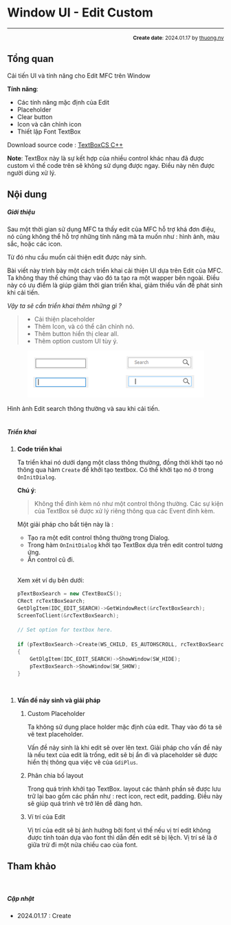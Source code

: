 #  Window UI - Edit Custom
---
<p style="text-align: right; font-size:12px;">
<b>Create date</b>: 2024.01.17 by <a href="#">thuong.nv</a>
</p>

## Tổng quan

Cải tiến UI và tính năng cho Edit MFC trên Window

**Tính năng**:
* Các tính năng mặc định của Edit
* Placeholder
* Clear button
* Icon và căn chỉnh icon
* Thiết lập Font TextBox

Download source code : <a href="./src/TextBoxCS.rar" download>TextBoxCS C++</a>

**Note**: TextBox này là sự kết hợp của nhiều control khác nhau đã được custom vì thế code trên sẽ không sử dụng được ngay. Điều này nên được người dùng xử lý.

## Nội dung

##### <b>Giới thiệu</b>

Sau một thời gian sử dụng MFC ta thấy edit của MFC hỗ trợ khá đơn điệu, nó cũng không thể hỗ trợ những tính năng mà ta muốn như : hình ảnh, màu sắc, hoặc các icon.

Từ đó nhu cầu muốn cải thiện edit được nảy sinh.

Bài viết này trình bày một cách triển khai cải thiện UI dựa trên Edit của MFC. Ta không thay thế chúng thay vào đó ta tạo ra một wapper bên ngoài. Điều này có ưu điểm là giúp giảm thời gian triển khai, giảm thiểu vấn đề phát sinh khi cải tiến.

_Vậy ta sẽ cần triển khai thêm những gì ?_

> - Cải thiện placeholder
> - Thêm Icon, và có thể căn chỉnh nó.
> - Thêm button hiển thị clear all.
> - Thêm option custom UI tùy ý.

<p align="center">
    <img src="./image/edit_cmp.png" />
</p>

Hình ảnh Edit search thông thường và sau khi cải tiến.
[](#giới-thiệu)
##### </br><b>Triển khai</b>

1. <b>Code triển khai</b><a id="Code"></a>


    Ta triển khai nó dưới dạng một class thông thường, đồng thời khởi tạo nó thông qua hàm ```Create``` để khởi tạo textbox. Có thể khởi tạo nó ở trong ```OnInitDialog```.

    **Chú ý**: 
    > Không thể đính kèm nó như một control thông thường. Các sự kiện của TextBox sẽ được xử lý riêng thông qua các Event đính kèm.

    Một giải pháp cho bất tiện này là :

    - Tạo ra một edit control thông thường trong Dialog.
    - Trong hàm ```OnInitDialog``` khởi tạo TextBox dựa trên edit control tương ứng.
    - Ẩn control cũ đi.

    </br>

    Xem xét ví dụ bên dưới:
    ``` cpp
    pTextBoxSearch = new CTextBoxCS();
	CRect rcTextBoxSearch;
	GetDlgItem(IDC_EDIT_SEARCH)->GetWindowRect(&rcTextBoxSearch);
	ScreenToClient(&rcTextBoxSearch);

    // Set option for textbox here.

	if (pTextBoxSearch->Create(WS_CHILD, ES_AUTOHSCROLL, rcTextBoxSearch, this, IDC_EDIT_SEARCH, _T(""), 85))
	{
		GetDlgItem(IDC_EDIT_SEARCH)->ShowWindow(SW_HIDE);
		pTextBoxSearch->ShowWindow(SW_SHOW);
	}
    ```

</br>

1. <b>Vấn đề nảy sinh và giải pháp</b><a id="proandsol"></a>

    1. Custom Placeholder

        Ta không sử dụng place holder mặc định của edit. Thay vào đó ta sẽ vẽ text placeholder.
        
        Vấn đề nảy sinh là khi edit sẽ over lên text. Giải pháp cho vấn đề này là nếu text của edit là trống, edit sẽ bị ẩn đi và placeholder sẽ được hiển thị thông qua việc vẽ của ```GdiPlus```.

    1. Phân chia bố layout

        Trong quá trình khởi tạo TextBox. layout các thành phần sẽ được lưu trữ lại bao gồm các phần như : rect icon, rect edit, padding. Điều này sẽ giúp quá trình vẽ trở lên dễ dàng hơn.

    1. Ví trí của Edit

        Vị trí của edit sẽ bị ảnh hưởng bởi font vì thế nếu vị trí edit không được tính toán dựa vào font thì dẫn đến edit sẽ bị lệch. Vị trí sẽ là ở giữa trừ đi một nửa chiều cao của font.


## Tham khảo



</br><!--Section-->

##### Cập nhật

- 2024.01.17 : Create
